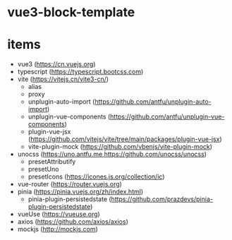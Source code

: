 # vue3-block-template

# items

- vue3 (https://cn.vuejs.org)
- typescript (https://typescript.bootcss.com)
- vite (https://vitejs.cn/vite3-cn/)
  - alias
  - proxy
  - unplugin-auto-import (https://github.com/antfu/unplugin-auto-import)
  - unplugin-vue-components (https://github.com/antfu/unplugin-vue-components)
  - plugin-vue-jsx (https://github.com/vitejs/vite/tree/main/packages/plugin-vue-jsx)
  - vite-plugin-mock (https://github.com/vbenjs/vite-plugin-mock)
- unocss (https://uno.antfu.me,https://github.com/unocss/unocss)
  - presetAttributify
  - presetUno
  - presetIcons (https://icones.js.org/collection/ic)
- vue-router (https://router.vuejs.org)
- pinia (https://pinia.vuejs.org/zh/index.html)
  - pinia-plugin-persistedstate (https://github.com/prazdevs/pinia-plugin-persistedstate)
- vueUse (https://vueuse.org)
- axios (https://github.com/axios/axios)
- mockjs (http://mockjs.com)